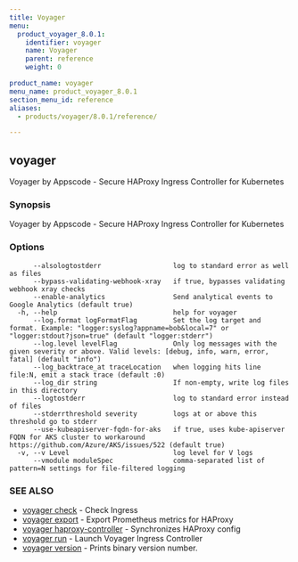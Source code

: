 ```yaml
---
title: Voyager
menu:
  product_voyager_8.0.1:
    identifier: voyager
    name: Voyager
    parent: reference
    weight: 0

product_name: voyager
menu_name: product_voyager_8.0.1
section_menu_id: reference
aliases:
  - products/voyager/8.0.1/reference/

---
```

## voyager

Voyager by Appscode - Secure HAProxy Ingress Controller for Kubernetes

### Synopsis

Voyager by Appscode - Secure HAProxy Ingress Controller for Kubernetes

### Options

```
      --alsologtostderr                  log to standard error as well as files
      --bypass-validating-webhook-xray   if true, bypasses validating webhook xray checks
      --enable-analytics                 Send analytical events to Google Analytics (default true)
  -h, --help                             help for voyager
      --log.format logFormatFlag         Set the log target and format. Example: "logger:syslog?appname=bob&local=7" or "logger:stdout?json=true" (default "logger:stderr")
      --log.level levelFlag              Only log messages with the given severity or above. Valid levels: [debug, info, warn, error, fatal] (default "info")
      --log_backtrace_at traceLocation   when logging hits line file:N, emit a stack trace (default :0)
      --log_dir string                   If non-empty, write log files in this directory
      --logtostderr                      log to standard error instead of files
      --stderrthreshold severity         logs at or above this threshold go to stderr
      --use-kubeapiserver-fqdn-for-aks   if true, uses kube-apiserver FQDN for AKS cluster to workaround https://github.com/Azure/AKS/issues/522 (default true)
  -v, --v Level                          log level for V logs
      --vmodule moduleSpec               comma-separated list of pattern=N settings for file-filtered logging
```

### SEE ALSO

* [voyager check](/products/voyager/8.0.1/reference/voyager_check)	 - Check Ingress
* [voyager export](/products/voyager/8.0.1/reference/voyager_export)	 - Export Prometheus metrics for HAProxy
* [voyager haproxy-controller](/products/voyager/8.0.1/reference/voyager_haproxy-controller)	 - Synchronizes HAProxy config
* [voyager run](/products/voyager/8.0.1/reference/voyager_run)	 - Launch Voyager Ingress Controller
* [voyager version](/products/voyager/8.0.1/reference/voyager_version)	 - Prints binary version number.

